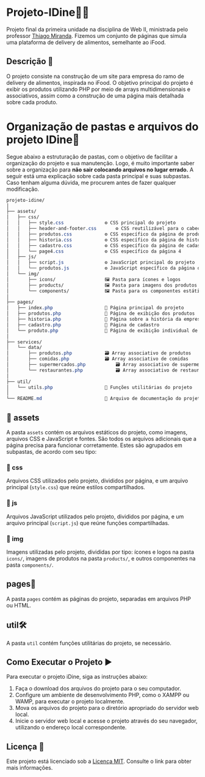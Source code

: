 # Projeto-IDine🍔🛵

Projeto final da primeira unidade na disciplina de Web II, ministrada pelo professor [Thiago Miranda](https://github.com/mirandathiago "Github do professor Thiago").  Fizemos um conjunto de páginas que simula uma plataforma de delivery de alimentos, semelhante ao iFood.

## Descrição 📝

O projeto consiste na construção de um site para empresa do ramo de delivery de alimentos, inspirada no iFood. O objetivo principal do projeto é exibir os produtos utilizando PHP por meio de arrays multidimensionais e associativos, assim como a construção de uma página mais detalhada sobre cada produto.

# Organização de pastas e arquivos do projeto IDine📂

Segue abaixo a estruturação de pastas, com o objetivo de facilitar a organização do projeto e sua manutenção. Logo, é muito importante saber sobre a organização para **não sair colocando arquivos no lugar errado.** A seguir está uma explicação sobre cada pasta principal e suas subpastas. Caso tenham alguma dúvida, me procurem antes de fazer qualquer modificação.

```css
projeto-idine/
│
├── assets/
│   ├── css/
│   │   ├── style.css  				⚙️ CSS principal do projeto
│   │   ├── header-and-footer.css  		⚙️ CSS reutilizável para o cabeçalho e rodapé
│   │   ├── produtos.css  			⚙️ CSS específico da página de produtos
│   │   ├── historia.css  			⚙️ CSS específico da página de história
│   │   ├── cadastro.css  			⚙️ CSS específico da página de cadastro
│   │   └── page4.css  				⚙️ CSS específico da página 4
│   ├── js/
│   │   ├── script.js  				⚙️ JavaScript principal do projeto
│   │   └── produtos.js   			⚙️ JavaScript específico da página de produtos
│   └── img/
│       ├── icons/   				🖼️ Pasta para ícones e logos
│       ├── products/     			🖼️ Pasta para imagens dos produtos
│       └── components/   			🖼️ Pasta para os componentes estáticos do site
│
├── pages/
│   ├── index.php     				📄 Página principal do projeto
│   ├── produtos.php     			📄 Página de exibição dos produtos
│   ├── historia.php     			📄 Página sobre a história da empresa
│   ├── cadastro.php     			📄 Página de cadastro
│   └── produto.php     			📄 Página de exibição individual de um produto
│
├── services/
│   └── data/
│       ├── produtos.php  			🗃️ Array associativo de produtos
│       ├── comidas.php 			🗃️ Array associativo de comidas
│       ├── supermercados.php  			🗃️ Array associativo de supermercados
│       └── restaurantes.php  			🗃️ Array associativo de restaurantes
│
├── util/
│   └── utils.php     				🔧 Funções utilitárias do projeto
│
└── README.md         				📖 Arquivo de documentação do projeto
```

## 📁 assets

A pasta `assets` contém os arquivos estáticos do projeto, como imagens, arquivos CSS e JavaScript e fontes. São todos os arquivos adicionais que a página precisa para funcionar corretamente. Estes são agrupados em subpastas, de acordo com seu tipo:

### 📁 css

Arquivos CSS utilizados pelo projeto, divididos por página, e um arquivo principal (`style.css`) que reúne estilos compartilhados.

### 📁 js

Arquivos JavaScript utilizados pelo projeto, divididos por página, e um arquivo principal (`script.js`) que reúne funções compartilhadas.

### 📁 img

Imagens utilizadas pelo projeto, divididas por tipo: ícones e logos na pasta `icons/`, imagens de produtos na pasta `products/`, e outros componentes na pasta `components/`.

## pages📄

A pasta `pages` contém as páginas do projeto, separadas em arquivos PHP ou HTML.

## util🛠️

A pasta `util` contém funções utilitárias do projeto, se necessário.

## Como Executar o Projeto ▶️

Para executar o projeto iDine, siga as instruções abaixo:

1. Faça o download dos arquivos do projeto para o seu computador.
2. Configure um ambiente de desenvolvimento PHP, como o XAMPP ou WAMP, para executar o projeto localmente.
3. Mova os arquivos do projeto para o diretório apropriado do servidor web local.
4. Inicie o servidor web local e acesse o projeto através do seu navegador, utilizando o endereço local correspondente.

## Licença 📜

Este projeto está licenciado sob a [Licença MIT](https://opensource.org/licenses/MIT). Consulte o link para obter mais informações.
